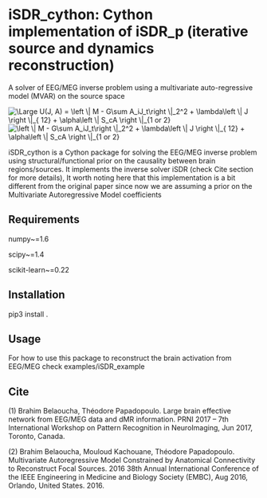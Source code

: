 # iSDR_cython: Cython implementation of iSDR_p (iterative source and dynamics reconstruction)

A solver of EEG/MEG inverse problem using a multivariate auto-regressive model (MVAR) on the source space

<img src="http://latex.codecogs.com/gif.latex?\Large&space;U(J)&space;=&space;\sum_{t=p}^T||M_t-G\sum_{i=1}^pA_iJ_{t-i}||_{2}^2&plus;\alpha&space;||J||_{21}" title="\Large U(J, A) = \left \|  M - G\sum A_iJ_t\right \|_2^2 + \lambda\left \| J \right \|_{ 12} + \alpha\left \| S_cA \right \|_{1 or 2}" />

<img src="https://latex.codecogs.com/gif.latex?%5Cleft%20%5C%7C%20M%20-%20G%5Csum%20A_iJ_t%5Cright%20%5C%7C_2%5E2%20&plus;%20%5Clambda%5Cleft%20%5C%7C%20J%20%5Cright%20%5C%7C_%7B%2012%7D%20&plus;%20%5Calpha%5Cleft%20%5C%7C%20S_cA%20%5Cright%20%5C%7C_%7B1%20or%202%7D" title="\left \|  M - G\sum A_iJ_t\right \|_2^2 + \lambda\left \| J \right \|_{ 12} + \alpha\left \| S_cA \right \|_{1 or 2}"/>

iSDR_cython is a Cython package for solving the EEG/MEG inverse problem using structural/functional prior on the causality between brain regions/sources.
It implements the inverse solver iSDR (check Cite section for more details), It worth noting here that this implementation is a bit different from the original 
paper since now we are assuming a prior on the Multivariate Autoregressive Model coefficients

## Requirements
numpy~=1.6

scipy~=1.4 

scikit-learn~=0.22


## Installation

pip3 install .

## Usage

For how to use this package to reconstruct the brain activation from EEG/MEG
check examples/iSDR_example

## Cite

(1) Brahim Belaoucha, Théodore Papadopoulo. Large brain effective network from EEG/MEG data and dMR information. PRNI 2017 – 7th International Workshop on Pattern Recognition in NeuroImaging, Jun 2017, Toronto, Canada.

(2) Brahim Belaoucha, Mouloud Kachouane, Théodore Papadopoulo. Multivariate Autoregressive Model Constrained by Anatomical Connectivity to Reconstruct Focal Sources. 2016 38th Annual International Conference of the IEEE Engineering in Medicine and Biology Society (EMBC), Aug 2016, Orlando, United States. 2016.
